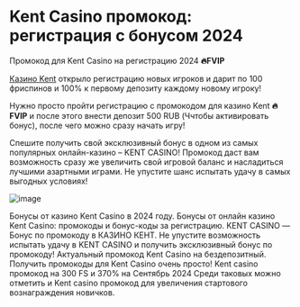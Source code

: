 # Kent Casino промокод: регистрация с бонусом 2024

 Промокод для Kent Casino на регистрацию 2024 **🔥FVIP**

 [Казино Kent](https://linksc.ru/kent_fvip) открыло регистрацию новых игроков и дарит по 100 фриспинов и 100% к первому депозиту каждому новому игроку!

 Нужно просто пройти регистрацию с промокодом для казино Kent **🔥FVIP** и после этого внести депозит 500 RUB (Ччтобы активировать бонус), после чего можно сразу начать игру!


Спешите получить свой эксклюзивный бонус в одном из самых популярных онлайн-казино – KENT CASINO! Промокод даст вам возможность сразу же увеличить свой игровой баланс и насладиться лучшими азартными играми. Не упустите шанс испытать удачу в самых выгодных условиях!

![image](https://github.com/user-attachments/assets/2a593f77-88e0-49c3-9142-780a2882b0d3)



Бонусы от казино Kent Casino в 2024 году. Бонусы от онлайн казино Kent Casino: промокоды и бонус-коды за регистрацию. KENT CASINO — Бонус по промокоду в КАЗИНО КЕНТ. Не упустите возможность испытать удачу в KENT CASINO и получить эксклюзивный бонус по промокоду! Актуальный промокод Kent Casino на бездепозитный. Получить промокоды для Kent Casino очень просто! Kent casino промокод на 300 FS и 370% на Сентябрь 2024 Среди таковых можно отметить и Kent casino промокод для увеличения стартового вознаграждения новичков.
